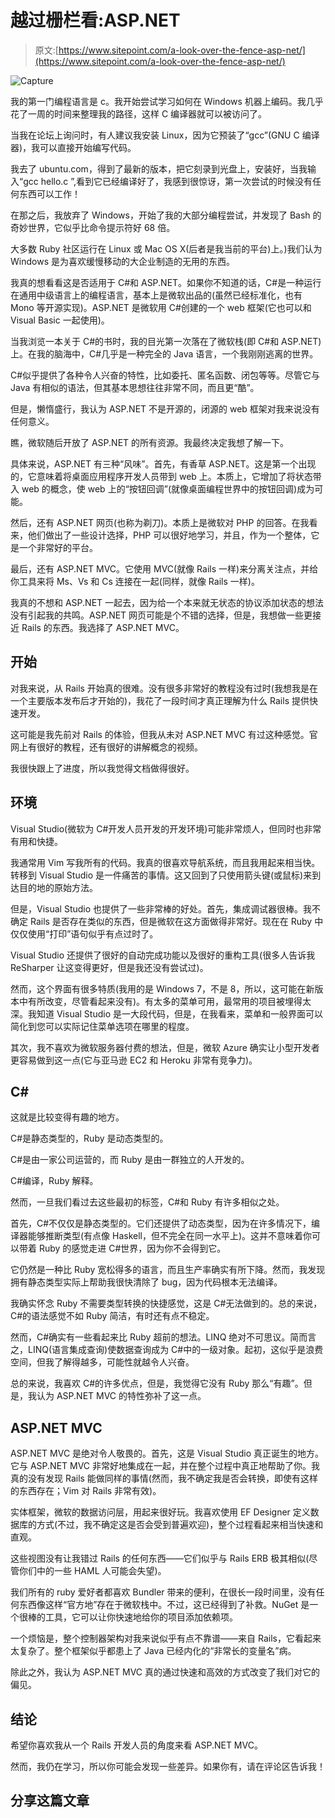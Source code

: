 # 越过栅栏看:ASP.NET

> 原文:[https://www.sitepoint.com/a-look-over-the-fence-asp-net/](https://www.sitepoint.com/a-look-over-the-fence-asp-net/)

![](../Images/4503a0fb01b9e854fbae296c511d64e1.png "Capture")

我的第一门编程语言是 c。我开始尝试学习如何在 Windows 机器上编码。我几乎花了一周的时间来整理我的路径，这样 C 编译器就可以被访问了。

当我在论坛上询问时，有人建议我安装 Linux，因为它预装了“gcc”(GNU C 编译器)，我可以直接开始编写代码。

我去了 ubuntu.com，得到了最新的版本，把它刻录到光盘上，安装好，当我输入“gcc hello.c ”,看到它已经编译好了，我感到很惊讶，第一次尝试的时候没有任何东西可以工作！

在那之后，我放弃了 Windows，开始了我的大部分编程尝试，并发现了 Bash 的奇妙世界，它似乎比命令提示符好 68 倍。

大多数 Ruby 社区运行在 Linux 或 Mac OS X(后者是我当前的平台)上。)我们认为 Windows 是为喜欢缓慢移动的大企业制造的无用的东西。

我真的想看看这是否适用于 C#和 ASP.NET。如果你不知道的话，C#是一种运行在通用中级语言上的编程语言，基本上是微软出品的(虽然已经标准化，也有 Mono 等开源实现)。ASP.NET 是微软用 C#创建的一个 web 框架(它也可以和 Visual Basic 一起使用)。

当我浏览一本关于 C#的书时，我的目光第一次落在了微软栈(即 C#和 ASP.NET)上。在我的脑海中，C#几乎是一种完全的 Java 语言，一个我刚刚逃离的世界。

C#似乎提供了各种令人兴奋的特性，比如委托、匿名函数、闭包等等。尽管它与 Java 有相似的语法，但其基本思想往往非常不同，而且更“酷”。

但是，懒惰盛行，我认为 ASP.NET 不是开源的，闭源的 web 框架对我来说没有任何意义。

瞧，微软随后开放了 ASP.NET 的所有资源。我最终决定我想了解一下。

具体来说，ASP.NET 有三种“风味”。首先，有香草 ASP.NET。这是第一个出现的，它意味着将桌面应用程序开发人员带到 web 上。本质上，它增加了将状态带入 web 的概念，使 web 上的“按钮回调”(就像桌面编程世界中的按钮回调)成为可能。

然后，还有 ASP.NET 网页(也称为剃刀)。本质上是微软对 PHP 的回答。在我看来，他们做出了一些设计选择，PHP 可以很好地学习，并且，作为一个整体，它是一个非常好的平台。

最后，还有 ASP.NET MVC。它使用 MVC(就像 Rails 一样)来分离关注点，并给你工具来将 Ms、Vs 和 Cs 连接在一起(同样，就像 Rails 一样)。

我真的不想和 ASP.NET 一起去，因为给一个本来就无状态的协议添加状态的想法没有引起我的共鸣。ASP.NET 网页可能是个不错的选择，但是，我想做一些更接近 Rails 的东西。我选择了 ASP.NET MVC。

## 开始

对我来说，从 Rails 开始真的很难。没有很多非常好的教程没有过时(我想我是在一个主要版本发布后才开始的)，我花了一段时间才真正理解为什么 Rails 提供快速开发。

这可能是我先前对 Rails 的体验，但我从未对 ASP.NET MVC 有过这种感觉。官网上有很好的教程，还有很好的讲解概念的视频。

我很快跟上了进度，所以我觉得文档做得很好。

## 环境

Visual Studio(微软为 C#开发人员开发的开发环境)可能非常烦人，但同时也非常有用和快捷。

我通常用 Vim 写我所有的代码。我真的很喜欢导航系统，而且我用起来相当快。转移到 Visual Studio 是一件痛苦的事情。这又回到了只使用箭头键(或鼠标)来到达目的地的原始方法。

但是，Visual Studio 也提供了一些非常棒的好处。首先，集成调试器很棒。我不确定 Rails 是否存在类似的东西，但是微软在这方面做得非常好。现在在 Ruby 中仅仅使用“打印”语句似乎有点过时了。

Visual Studio 还提供了很好的自动完成功能以及很好的重构工具(很多人告诉我 ReSharper 让这变得更好，但是我还没有尝试过)。

然而，这个界面有很多特质(我用的是 Windows 7，不是 8，所以，这可能在新版本中有所改变，尽管看起来没有)。有太多的菜单可用，最常用的项目被埋得太深。我知道 Visual Studio 是一大段代码，但是，在我看来，菜单和一般界面可以简化到您可以实际记住菜单选项在哪里的程度。

其次，我不喜欢为微软服务器付费的想法，但是，微软 Azure 确实让小型开发者更容易做到这一点(它与亚马逊 EC2 和 Heroku 非常有竞争力)。

## C#

这就是比较变得有趣的地方。

C#是静态类型的，Ruby 是动态类型的。

C#是由一家公司运营的，而 Ruby 是由一群独立的人开发的。

C#编译，Ruby 解释。

然而，一旦我们看过去这些最初的标签，C#和 Ruby 有许多相似之处。

首先，C#不仅仅是静态类型的。它们还提供了动态类型，因为在许多情况下，编译器能够推断类型(有点像 Haskell，但不完全在同一水平上)。这并不意味着你可以带着 Ruby 的感觉走进 C#世界，因为你不会得到它。

它仍然是一种比 Ruby 宽松得多的语言，而且生产率确实有所下降。然而，我发现拥有静态类型实际上帮助我很快清除了 bug，因为代码根本无法编译。

我确实怀念 Ruby 不需要类型转换的快捷感觉，这是 C#无法做到的。总的来说，C#的语法感觉不如 Ruby 简洁，有时还有点不稳定。

然而，C#确实有一些看起来比 Ruby 超前的想法。LINQ 绝对不可思议。简而言之，LINQ(语言集成查询)使数据查询成为 C#中的一级对象。起初，这似乎是浪费空间，但我了解得越多，可能性就越令人兴奋。

总的来说，我喜欢 C#的许多优点，但是，我觉得它没有 Ruby 那么“有趣”。但是，我认为 ASP.NET MVC 的特性弥补了这一点。

## ASP.NET MVC

ASP.NET MVC 是绝对令人敬畏的。首先，这是 Visual Studio 真正诞生的地方。它与 ASP.NET MVC 非常好地集成在一起，并在整个过程中真正地帮助了你。我真的没有发现 Rails 能做同样的事情(然而，我不确定我是否会转换，即使有这样的东西存在；Vim 对 Rails 非常有效)。

实体框架，微软的数据访问层，用起来很好玩。我喜欢使用 EF Designer 定义数据库的方式(不过，我不确定这是否会受到普遍欢迎)，整个过程看起来相当快速和直观。

这些视图没有让我错过 Rails 的任何东西——它们似乎与 Rails ERB 极其相似(尽管你们中的一些 HAML 人可能会失望)。

我们所有的 ruby 爱好者都喜欢 Bundler 带来的便利，在很长一段时间里，没有任何东西像这样“官方地”存在于微软栈中。不过，这已经得到了补救。NuGet 是一个很棒的工具，它可以让你快速地给你的项目添加依赖项。

一个烦恼是，整个控制器架构对我来说似乎有点不靠谱——来自 Rails，它看起来太复杂了。整个框架似乎都患上了 Java 已经内化的“非常长的变量名”病。

除此之外，我认为 ASP.NET MVC 真的通过快速和高效的方式改变了我们对它的偏见。

## 结论

希望你喜欢我从一个 Rails 开发人员的角度来看 ASP.NET MVC。

然而，我仍在学习，所以你可能会发现一些差异。如果你有，请在评论区告诉我！

## 分享这篇文章